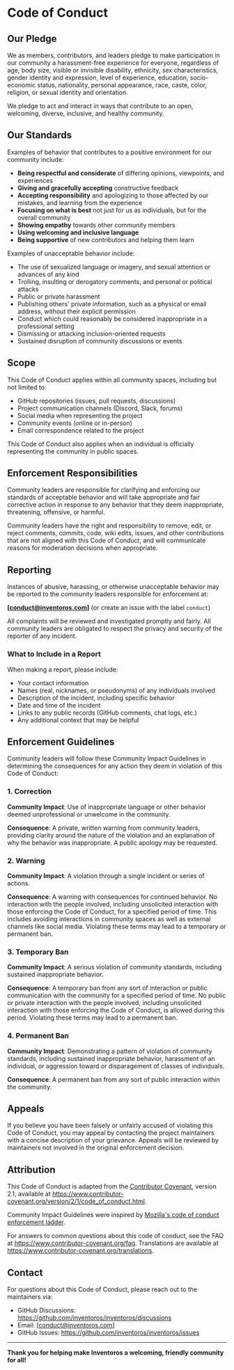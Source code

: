 # Code of Conduct

## Our Pledge

We as members, contributors, and leaders pledge to make participation in our community a harassment-free experience for everyone, regardless of age, body size, visible or invisible disability, ethnicity, sex characteristics, gender identity and expression, level of experience, education, socio-economic status, nationality, personal appearance, race, caste, color, religion, or sexual identity and orientation.

We pledge to act and interact in ways that contribute to an open, welcoming, diverse, inclusive, and healthy community.

## Our Standards

Examples of behavior that contributes to a positive environment for our community include:

- **Being respectful and considerate** of differing opinions, viewpoints, and experiences
- **Giving and gracefully accepting** constructive feedback
- **Accepting responsibility** and apologizing to those affected by our mistakes, and learning from the experience
- **Focusing on what is best** not just for us as individuals, but for the overall community
- **Showing empathy** towards other community members
- **Using welcoming and inclusive language**
- **Being supportive** of new contributors and helping them learn

Examples of unacceptable behavior include:

- The use of sexualized language or imagery, and sexual attention or advances of any kind
- Trolling, insulting or derogatory comments, and personal or political attacks
- Public or private harassment
- Publishing others' private information, such as a physical or email address, without their explicit permission
- Conduct which could reasonably be considered inappropriate in a professional setting
- Dismissing or attacking inclusion-oriented requests
- Sustained disruption of community discussions or events

## Scope

This Code of Conduct applies within all community spaces, including but not limited to:

- GitHub repositories (issues, pull requests, discussions)
- Project communication channels (Discord, Slack, forums)
- Social media when representing the project
- Community events (online or in-person)
- Email correspondence related to the project

This Code of Conduct also applies when an individual is officially representing the community in public spaces.

## Enforcement Responsibilities

Community leaders are responsible for clarifying and enforcing our standards of acceptable behavior and will take appropriate and fair corrective action in response to any behavior that they deem inappropriate, threatening, offensive, or harmful.

Community leaders have the right and responsibility to remove, edit, or reject comments, commits, code, wiki edits, issues, and other contributions that are not aligned with this Code of Conduct, and will communicate reasons for moderation decisions when appropriate.

## Reporting

Instances of abusive, harassing, or otherwise unacceptable behavior may be reported to the community leaders responsible for enforcement at:

**[conduct@inventoros.com]** (or create an issue with the label `conduct`)

All complaints will be reviewed and investigated promptly and fairly. All community leaders are obligated to respect the privacy and security of the reporter of any incident.

### What to Include in a Report

When making a report, please include:

- Your contact information
- Names (real, nicknames, or pseudonyms) of any individuals involved
- Description of the incident, including specific behavior
- Date and time of the incident
- Links to any public records (GitHub comments, chat logs, etc.)
- Any additional context that may be helpful

## Enforcement Guidelines

Community leaders will follow these Community Impact Guidelines in determining the consequences for any action they deem in violation of this Code of Conduct:

### 1. Correction

**Community Impact**: Use of inappropriate language or other behavior deemed unprofessional or unwelcome in the community.

**Consequence**: A private, written warning from community leaders, providing clarity around the nature of the violation and an explanation of why the behavior was inappropriate. A public apology may be requested.

### 2. Warning

**Community Impact**: A violation through a single incident or series of actions.

**Consequence**: A warning with consequences for continued behavior. No interaction with the people involved, including unsolicited interaction with those enforcing the Code of Conduct, for a specified period of time. This includes avoiding interactions in community spaces as well as external channels like social media. Violating these terms may lead to a temporary or permanent ban.

### 3. Temporary Ban

**Community Impact**: A serious violation of community standards, including sustained inappropriate behavior.

**Consequence**: A temporary ban from any sort of interaction or public communication with the community for a specified period of time. No public or private interaction with the people involved, including unsolicited interaction with those enforcing the Code of Conduct, is allowed during this period. Violating these terms may lead to a permanent ban.

### 4. Permanent Ban

**Community Impact**: Demonstrating a pattern of violation of community standards, including sustained inappropriate behavior, harassment of an individual, or aggression toward or disparagement of classes of individuals.

**Consequence**: A permanent ban from any sort of public interaction within the community.

## Appeals

If you believe you have been falsely or unfairly accused of violating this Code of Conduct, you may appeal by contacting the project maintainers with a concise description of your grievance. Appeals will be reviewed by maintainers not involved in the original enforcement decision.

## Attribution

This Code of Conduct is adapted from the [Contributor Covenant](https://www.contributor-covenant.org), version 2.1, available at https://www.contributor-covenant.org/version/2/1/code_of_conduct.html.

Community Impact Guidelines were inspired by [Mozilla's code of conduct enforcement ladder](https://github.com/mozilla/diversity).

For answers to common questions about this code of conduct, see the FAQ at https://www.contributor-covenant.org/faq. Translations are available at https://www.contributor-covenant.org/translations.

## Contact

For questions about this Code of Conduct, please reach out to the maintainers via:

- GitHub Discussions: https://github.com/inventoros/inventoros/discussions
- Email: [conduct@inventoros.com]
- GitHub Issues: https://github.com/inventoros/inventoros/issues

---

**Thank you for helping make Inventoros a welcoming, friendly community for all!**
